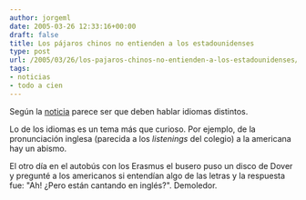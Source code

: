 ```yaml
---
author: jorgeml
date: 2005-03-26 12:33:16+00:00
draft: false
title: Los pájaros chinos no entienden a los estadounidenses
type: post
url: /2005/03/26/los-pajaros-chinos-no-entienden-a-los-estadounidenses/
tags:
- noticias
- todo a cien
---
```


Según la [noticia](http://www.cadenaser.com/articulo.html?xref=20050324csrcsrsoc_7&type=Tes) parece ser que deben hablar idiomas distintos.

Lo de los idiomas es un tema más que curioso. Por ejemplo, de la pronunciación inglesa (parecida a los _listenings_ del colegio) a la americana hay un abismo.

El otro día en el autobús con los Erasmus el busero puso un disco de Dover y pregunté a los americanos si entendían algo de las letras y la respuesta fue: "Ah! ¿Pero están cantando en inglés?". Demoledor.
